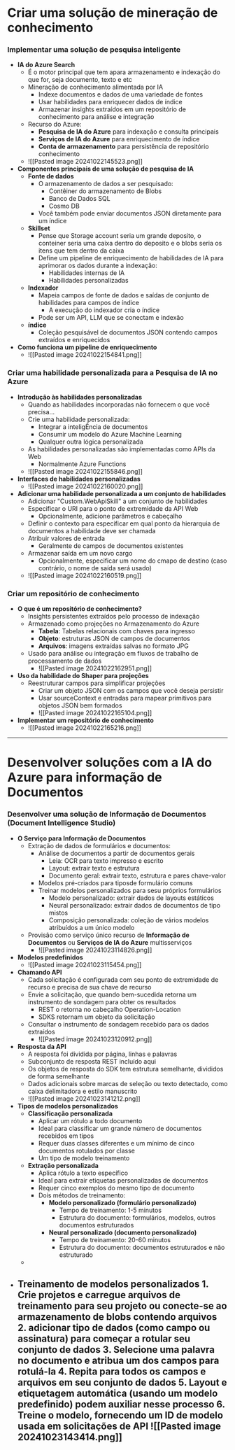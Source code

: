 # Criar uma solução de mineração de conhecimento
### Implementar uma solução de pesquisa inteligente
- **IA do Azure Search**
	- É o motor principal que tem apara armazenamento e indexação do que for, seja documento, texto e etc
	- Mineração de conhecimento alimentada por IA
		- Indexe documentos e dados de uma variedade de fontes
		- Usar habilidades para enriquecer dados de índice
		- Armazenar insights extraídos em um repositório de conhecimento para análise e integração
	- Recurso do Azure:
		- **Pesquisa de IA do Azure** para indexação e consulta principais
		- **Serviços de IA do Azure** para enriquecimento de índice
		- **Conta de armazenamento** para persistência de repositório conhecimento
	- ![[Pasted image 20241022145523.png]]
- **Componentes principais de uma solução de pesquisa de IA**
	- **Fonte de dados**
		- O armazenamento de dados a ser pesquisado:
			- Contêiner do armazenamento de Blobs
			- Banco de Dados SQL
			- Cosmo DB
		- Você também pode enviar documentos JSON diretamente para um índice
	- **Skillset**
		- Pense que Storage account seria um grande deposito, o conteiner seria uma caixa dentro do deposito e o blobs seria os itens que tem dentro da caixa
		- Define um pipeline de enriquecimento de habilidades de IA para aprimorar os dados durante a indexação:
			- Habilidades internas de IA
			- Habilidades personalizadas
	- **Indexador**
		- Mapeia campos de fonte de dados e saídas de conjunto de habilidades para campos de índice
			- A execução do indexador cria o índice
		- Pode ser um API, LLM que se conectam e indexão
	- **índice**
		- Coleção pesquisável de documentos JSON contendo campos extraídos e enriquecidos
- **Como funciona um pipeline de enriquecimento**
	- ![[Pasted image 20241022154841.png]]
### Criar uma habilidade personalizada para a Pesquisa de IA no Azure
- **Introdução às habilidades personalizadas**
	- Quando as habilidades incorporadas não fornecem o que você precisa...
	- Crie uma habilidade personalizada:
		- Integrar a inteligÊncia de documentos
		- Consumir um modelo do Azure Machine Learning
		- Qualquer outra lógica personalizada
	- As habilidades personalizadas são implementadas como APIs da Web
		- Normalmente Azure Functions
	- ![[Pasted image 20241022155846.png]]
- **Interfaces de habilidades personalizadas**
	- ![[Pasted image 20241022160020.png]]
- **Adicionar uma habilidade personalizada a um conjunto de habilidades**
	- Adicionar "Custom.WebApiSkill" a um conjunto de habilidades
	- Especificar o URI para o ponto de extremidade da API Web
		- Opcionalmente, adicione parâmetros e cabeçalho
	- Definir o contexto para especificar em qual ponto da hierarquia de documentos a habilidade deve ser chamada
	- Atribuir valores de entrada
		- Geralmente de campos de documentos existentes
	- Armazenar saída em um novo cargo
		- Opcionalmente, especificar um nome do cmapo de destino (caso contrário, o nome de saída será usado)
	- ![[Pasted image 20241022160519.png]]
### Criar um repositório de conhecimento
- **O que é um repositório de conhecimento?**
	- Insights persistentes extraídos pelo processo de indexação
	- Armazenado como projeções no Armazenamento do Azure
		- **Tabela**: Tabelas relacionais com chaves para ingresso
		- **Objeto**: estruturas JSON de campos de documentos
		- **Arquivos**: imagens extraídas salvas no formato JPG
	- Usado para análise ou integração em fluxos de trabalho de processamento de dados
		- ![[Pasted image 20241022162951.png]]
- **Uso da habilidade do Shaper para projeções**
	- Reestruturar campos para simplificar projeções
		- Criar um objeto JSON com os campos que você deseja persistir
		- Usar sourceContext e entradas para mapear primitivos para objetos JSON bem formados
		- ![[Pasted image 20241022165104.png]]
- **Implementar um repositório de conhecimento**
	- ![[Pasted image 20241022165216.png]]
----------
# Desenvolver soluções com a IA do Azure para informação de Documentos
### Desenvolver uma solução de Informação de Documentos (Document Intelligence Studio)
- **O Serviço para Informação de Documentos**
	- Extração de dados de formulários e documentos:
		- Análise de documentos a partir de documentos gerais
			- Leia: OCR para texto impresso e escrito
			- Layout: extrair texto e estrutura
			- Documento geral: extrair texto, estrutura e pares chave-valor
		- Modelos pré-criados para tiposde formulário comuns
		- Treinar modelos personalizados para sesu próprios formulários
			- Modelo personalizado: extrair dados de layouts estáticos
			- Neural personalizado: extrair dados de documentos de tipo mistos
			- Composição personalizada: coleção de vários modelos atribuídos a um único modelo
	- Provisão como serviço único recurso de **Informação de Documentos** ou **Serviços de IA do Azure** multisserviços
		- ![[Pasted image 20241023114826.png]]
- **Modelos predefinidos**
	- ![[Pasted image 20241023115454.png]]
- **Chamando API**
	- Cada solicitação é configurada com seu ponto de extremidade de recurso e precisa de sua chave de recurso
	- Envie a solicitação, que quando bem-sucedida retorna um instrumento de sondagem para obter os resultados
		- REST o retorna no cabeçalho Operation-Location
		- SDKS retornam um objeto da solicitação
	- Consultar o instrumento de sondagem recebido para os dados extraídos
		- ![[Pasted image 20241023120912.png]]
- **Resposta da API**
	- A resposta foi dividida por página, linhas e palavras
	- Subconjunto de resposta REST incluído aqui
	- Os objetos de resposta do SDK tem estrutura semelhante, divididos de forma semelhante
	- Dados adicionais sobre marcas de seleção ou texto detectado, como caixa delimitadora e estilo manuscrito
	- ![[Pasted image 20241023141212.png]]
- **Tipos de modelos personalizados**
	- **Classificação personalizada**
		- Aplicar um rótulo a todo documento
		- Ideal para classificar um grande número de documentos recebidos em tipos
		- Requer duas classes diferentes e um mínimo de cinco documentos rotulados por classe
		- Um tipo de modelo treinamento
	- **Extração personalizada**
		- Aplica rótulo a texto específico 
		- Ideal para extrair etiquetas personalizadas de documentos
		- Requer cinco exemplos do mesmo tipo de documento
		- Dois métodos de treinamento:
			- **Modelo personalizado (formulário personalizado)**
				- Tempo de treinamento: 1-5 minutos
				- Estrutura do documento: formulários, modelos, outros documentos estruturados
			- **Neural personalizado (documento personalizado)**
				- Tempo de treinamento: 20-60 minutos
				- Estrutura do documento: documentos estruturados e não estruturado
	- 
- **Treinamento de modelos personalizados**
		1. Crie projetos e carregue arquivos de treinamento para seu projeto ou conecte-se ao armazenamento de blobs contendo arquivos
		2. adicionar tipo de dados (como campo ou assinatura) para começar a rotular seu conjunto de dados
		3. Selecione uma palavra no documento e atribua um dos campos para rotulá-la
		4. Repita para todos os campos e arquivos em seu conjunto de dados
		5. Layout e etiquetagem automática (usando um modelo predefinido) podem auxiliar nesse processo
		6. Treine o modelo, fornecendo um ID de modelo usada em solicitações de API
		![[Pasted image 20241023143414.png]]
	- 